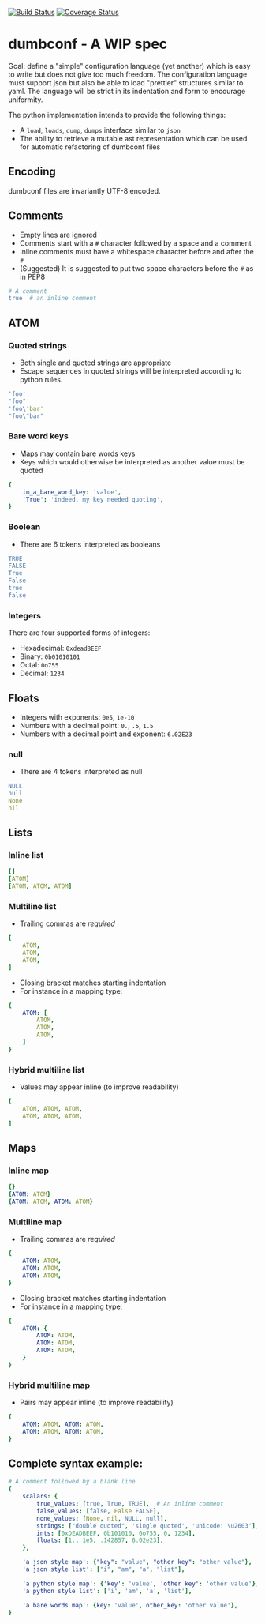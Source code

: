 [![Build Status](https://travis-ci.org/asottile/dumbconf.svg?branch=master)](https://travis-ci.org/asottile/dumbconf)
[![Coverage Status](https://coveralls.io/repos/github/asottile/dumbconf/badge.svg?branch=master)](https://coveralls.io/github/asottile/dumbconf?branch=master)

# dumbconf - A WIP spec

Goal: define a "simple" configuration language (yet another) which is easy to
write but does not give too much freedom.  The configuration language must
support json but also be able to load "prettier" structures similar to yaml.
The language will be strict in its indentation and form to encourage
uniformity.

The python implementation intends to provide the following things:
- A `load`, `loads`, `dump`, `dumps` interface similar to `json`
- The ability to retrieve a mutable ast representation which can be used for
  automatic refactoring of dumbconf files

## Encoding

dumbconf files are invariantly UTF-8 encoded.

## Comments
- Empty lines are ignored
- Comments start with a `#` character followed by a space and a comment
- Inline comments must have a whitespace character before and after the `#`
- (Suggested) It is suggested to put two space characters before the `#` as in
  PEP8
```yaml
# A comment
true  # an inline comment
```

## ATOM

### Quoted strings
- Both single and quoted strings are appropriate
- Escape sequences in quoted strings will be interpreted according to python
  rules.
```yaml
'foo'
"foo"
'foo\'bar'
"foo\"bar"
```

### Bare word keys
- Maps may contain bare words keys
- Keys which would otherwise be interpreted as another value must be quoted
```yaml
{
    im_a_bare_word_key: 'value',
    'True': 'indeed, my key needed quoting',
}
```

### Boolean
- There are 6 tokens interpreted as booleans
```yaml
TRUE
FALSE
True
False
true
false
```

### Integers

There are four supported forms of integers:

- Hexadecimal: `0xdeadBEEF`
- Binary: `0b01010101`
- Octal: `0o755`
- Decimal: `1234`

## Floats

- Integers with exponents: `0e5`, `1e-10`
- Numbers with a decimal point: `0.`, `.5`, `1.5`
- Numbers with a decimal point and exponent: `6.02E23`

### null
- There are 4 tokens interpreted as null
```yaml
NULL
null
None
nil
```


## Lists

### Inline list

```yaml
[]
[ATOM]
[ATOM, ATOM, ATOM]
```

### Multiline list

- Trailing commas are *required*

```yaml
[
    ATOM,
    ATOM,
    ATOM,
]
```

- Closing bracket matches starting indentation
- For instance in a mapping type:
```yaml
{
    ATOM: [
        ATOM,
        ATOM,
        ATOM,
    ]
}
```

### Hybrid multiline list

- Values may appear inline (to improve readability)

```yaml
[
    ATOM, ATOM, ATOM,
    ATOM, ATOM, ATOM,
]
```

## Maps

### Inline map

```yaml
{}
{ATOM: ATOM}
{ATOM: ATOM, ATOM: ATOM}
```

### Multiline map

- Trailing commas are *required*

```yaml
{
    ATOM: ATOM,
    ATOM: ATOM,
    ATOM: ATOM,
}
```

- Closing bracket matches starting indentation
- For instance in a mapping type:
```yaml
{
    ATOM: {
        ATOM: ATOM,
        ATOM: ATOM,
        ATOM: ATOM,
    }
}
```

### Hybrid multiline map

- Pairs may appear inline (to improve readability)

```yaml
{
    ATOM: ATOM, ATOM: ATOM,
    ATOM: ATOM, ATOM: ATOM,
}
```

## Complete syntax example:

```yaml
# A comment followed by a blank line
{
    scalars: {
        true_values: [true, True, TRUE],  # An inline comment
        false_values: [false, False FALSE],
        none_values: [None, nil, NULL, null],
        strings: ["double quoted", 'single quoted', 'unicode: \u2603'],
        ints: [0xDEADBEEF, 0b101010, 0o755, 0, 1234],
        floats: [1., 1e5, .142857, 6.02e23],
    },

    'a json style map': {"key": "value", "other key": "other value"},
    'a json style list': ["i", "am", "a", "list"],

    'a python style map': {'key': 'value', 'other key': 'other value'},
    'a python style list': ['i', 'am', 'a', 'list'],

    'a bare words map': {key: 'value', other_key: 'other value'},
}
```
